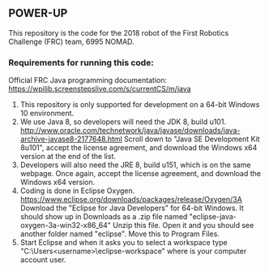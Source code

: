 ## POWER-UP
This repository is the code for the 2018 robot of the First Robotics Challenge (FRC) team, 6995 NOMAD.

### Requirements for running this code:

Official FRC Java programming documentation: https://wpilib.screenstepslive.com/s/currentCS/m/java

1. This repository is only supported for development on a 64-bit Windows 10 environment.
2. We use Java 8, so developers will need the JDK 8, build u101. http://www.oracle.com/technetwork/java/javase/downloads/java-archive-javase8-2177648.html
Scroll down to "Java SE Development Kit 8u101", accept the license agreement, and download the Windows x64 version at the end of the list.
3. Developers will also need the JRE 8, build u151, which is on the same webpage. Once again, accept the license agreement, and download the Windows x64 version.
4. Coding is done in Eclipse Oxygen. https://www.eclipse.org/downloads/packages/release/Oxygen/3A 
Download the "Eclipse for Java Developers" for 64-bit Windows. It should show up in Downloads as a .zip file named "eclipse-java-oxygen-3a-win32-x86_64" Unzip this file. Open it and you should see another folder named "eclipse". Move this to Program Files.
5. Start Eclipse and when it asks you to select a workspace type "C:\Users\<username>\eclipse-workspace" where <username> is your computer account user. 

